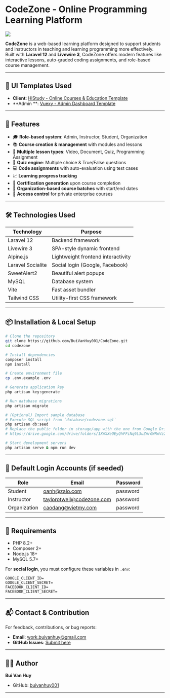 # CodeZone - Online Programming Learning Platform

<img src="https://hackatime-badge.hackclub.com/U098ESP1YH5/CodeZone" />

**CodeZone** is a web-based learning platform designed to support students and instructors in teaching and learning
programming more effectively.  
Built with **Laravel 12** and **Livewire 3**, CodeZone offers modern features like interactive lessons, auto-graded
coding assignments, and role-based course management.

---

## 🎨 UI Templates Used

- **Client**: [HiStudy - Online Courses & Education Template](https://rainbowit.net/html/histudy/)
- **Admin
  **: [Vuexy - Admin Dashboard Template](https://demos.pixinvent.com/vuexy-html-admin-template/html/vertical-menu-template/)

---

## 🚀 Features

- 🎓 **Role-based system**: Admin, Instructor, Student, Organization
- 📚 **Course creation & management** with modules and lessons
- 🎥 **Multiple lesson types**: Video, Document, Quiz, Programming Assignment
- 🧠 **Quiz engine**: Multiple choice & True/False questions
- 💻 **Code assignments** with auto-evaluation using test cases
- 📈 **Learning progress tracking**
- 📜 **Certification generation** upon course completion
- 📅 **Organization-based course batches** with start/end dates
- 🔐 **Access control** for private enterprise courses

---

## 🛠️ Technologies Used

| Technology        | Purpose                            |
|-------------------|------------------------------------|
| Laravel 12        | Backend framework                  |
| Livewire 3        | SPA-style dynamic frontend         |
| Alpine.js         | Lightweight frontend interactivity |
| Laravel Socialite | Social login (Google, Facebook)    |
| SweetAlert2       | Beautiful alert popups             |
| MySQL             | Database system                    |
| Vite              | Fast asset bundler                 |
| Tailwind CSS      | Utility-first CSS framework        |

---

## 📦 Installation & Local Setup

```bash
# Clone the repository
git clone https://github.com/BuiVanHuy001/CodeZone.git
cd codezone

# Install dependencies
composer install
npm install

# Create environment file
cp .env.example .env

# Generate application key
php artisan key:generate

# Run database migrations
php artisan migrate

# (Optional) Import sample database
# Execute SQL script from `database/codezone.sql`
php artisan db:seed
# Replace the public folder in storage/app with the one from Google Drive: 
# https://drive.google.com/drive/folders/1XWXXeOEyQhFFiNq9L3uZWrGWRnVz2evV?usp=sharing

# Start development servers
php artisan serve & npm run dev
````

---

## 🔐 Default Login Accounts (if seeded)

| Role         | Email                     | Password |
|--------------|---------------------------|----------|
| Student      | oanh@zalo.com             | password |
| Instructor   | taylorotwell@codezone.com | password |
| Organization | caodang@vietmy.com        | password |

---

## 📌 Requirements

* PHP 8.2+
* Composer 2+
* Node.js 18+
* MySQL 5.7+

For **social login**, you must configure these variables in `.env`:

```
GOOGLE_CLIENT_ID=
GOOGLE_CLIENT_SECRET=
FACEBOOK_CLIENT_ID=
FACEBOOK_CLIENT_SECRET=
```

---

## 📬 Contact & Contribution

For feedback, contributions, or bug reports:

* **Email**: [work.buivanhuy@gmail.com](mailto:work.buivanhuy@gmail.com)
* **GitHub Issues**: [Submit here](https://github.com/BuiVanHuy001/CodeZone/issues)

---

## 👨‍💻 Author

**Bui Van Huy**

* GitHub: [buivanhuy001](https://github.com/buivanhuy001)

---
